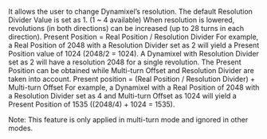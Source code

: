 It allows the user to change Dynamixel’s resolution.
The default Resolution Divider Value is set as 1. (1 ~ 4 available)
When resolution is lowered, revolutions (in both directions) can be increased (up to 28 turns in each direction).
Present Position = Real Position / Resolution Divider
For example, a Real Position of 2048 with a Resolution Divider set as 2 will yield a Present Position value of 1024 (2048/2 = 1024). A Dynamixel with Resolution Divider set as 2 will have a resolution 2048 for a single revolution.
The Present Position can be obtained while Multi-turn Offset and Resolution Divider are taken into account.
Present position = (Real Position / Resolution Divider) + Multi-turn Offset
For example, a Dynamixel with a Real Position of 2048 with a Resolution Divider set as 4 and Multi-turn Offset as 1024 will yield a Present Position of 1535 ((2048/4) + 1024 = 1535).

Note: This feature is only applied in multi-turn mode and ignored in other modes.

